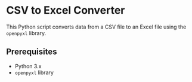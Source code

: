 # CSV to Excel Converter

This Python script converts data from a CSV file to an Excel file using the `openpyxl` library.

## Prerequisites

- Python 3.x
- `openpyxl` library